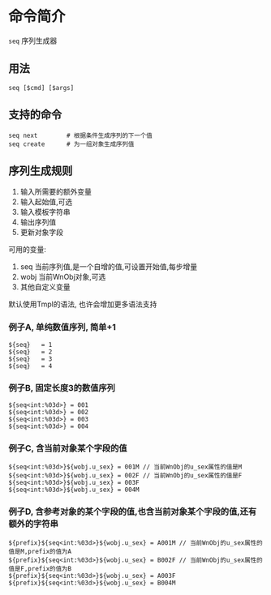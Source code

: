 # 命令简介 

 `seq` 序列生成器

## 用法

    seq [$cmd] [$args]

## 支持的命令

```
seq next        # 根据条件生成序列的下一个值
seq create      # 为一组对象生成序列值
```

## 序列生成规则

1. 输入所需要的额外变量
2. 输入起始值,可选
3. 输入模板字符串
4. 输出序列值
5. 更新对象字段

可用的变量:
1. seq  当前序列值,是一个自增的值,可设置开始值,每步增量
2. wobj 当前WnObj对象,可选
3. 其他自定义变量

默认使用Tmpl的语法, 也许会增加更多语法支持

### 例子A, 单纯数值序列, 简单+1

```
${seq}   = 1
${seq}   = 2
${seq}   = 3
${seq}   = 4
```

### 例子B, 固定长度3的数值序列

```
${seq<int:%03d>} = 001
${seq<int:%03d>} = 002
${seq<int:%03d>} = 003
${seq<int:%03d>} = 004
```

### 例子C, 含当前对象某个字段的值

```
${seq<int:%03d>}${wobj.u_sex} = 001M // 当前WnObj的u_sex属性的值是M
${seq<int:%03d>}${wobj.u_sex} = 002F // 当前WnObj的u_sex属性的值是F
${seq<int:%03d>}${wobj.u_sex} = 003F
${seq<int:%03d>}${wobj.u_sex} = 004M
```

### 例子D, 含参考对象的某个字段的值,也含当前对象某个字段的值,还有额外的字符串

```
${prefix}${seq<int:%03d>}${wobj.u_sex} = A001M // 当前WnObj的u_sex属性的值是M,prefix的值为A
${prefix}${seq<int:%03d>}${wobj.u_sex} = B002F // 当前WnObj的u_sex属性的值是F,prefix的值为B
${prefix}${seq<int:%03d>}${wobj.u_sex} = A003F
${prefix}${seq<int:%03d>}${wobj.u_sex} = B004M
```

